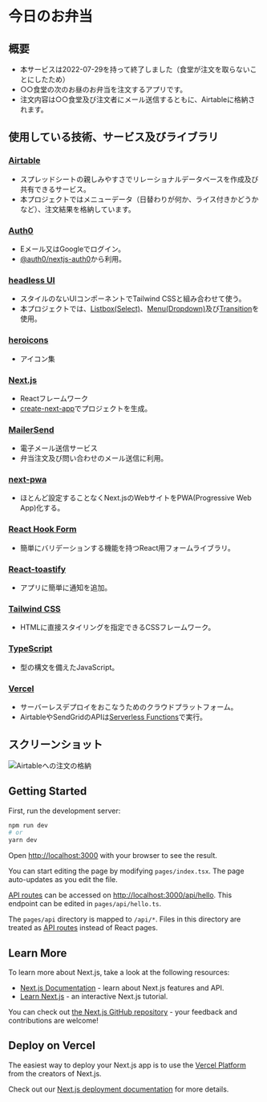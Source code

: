 # 今日のお弁当
## 概要
* 本サービスは2022-07-29を持って終了しました（食堂が注文を取らないことにしたため）
* ○○食堂の次のお昼のお弁当を注文するアプリです。
* 注文内容は○○食堂及び注文者にメール送信するともに、Airtableに格納されます。

## 使用している技術、サービス及びライブラリ
### [Airtable](https://airtable.com/)
* スプレッドシートの親しみやすさでリレーショナルデータベースを作成及び共有できるサービス。
* 本プロジェクトではメニューデータ（日替わりが何か、ライス付きかどうかなど）、注文結果を格納しています。
### [Auth0](https://auth0.com/)
* Eメール又はGoogleでログイン。
* [@auth0/nextjs-auth0](https://github.com/auth0/nextjs-auth0#readme)から利用。
### [headless UI](https://headlessui.dev/)
* スタイルのないUIコンポーネントでTailwind CSSと組み合わせて使う。
* 本プロジェクトでは、[Listbox(Select)](https://headlessui.dev/react/listbox)、[Menu(Dropdown)](https://headlessui.dev/react/menu)及び[Transition](https://headlessui.dev/react/transition)を使用。
### [heroicons](https://heroicons.com/)
* アイコン集
### [Next.js](https://nextjs.org/) 
* Reactフレームワーク
*  [create-next-app](https://github.com/vercel/next.js/tree/canary/packages/create-next-app)でプロジェクトを生成。
### [MailerSend](https://www.mailersend.com/)
* 電子メール送信サービス
* 弁当注文及び問い合わせのメール送信に利用。
### [next-pwa](https://openbase.com/js/next-pwa)
* ほとんど設定することなくNext.jsのWebサイトをPWA(Progressive Web App)化する。
### [React Hook Form](https://react-hook-form.com/)
* 簡単にバリデーションする機能を持つReact用フォームライブラリ。
### [React-toastify](https://fkhadra.github.io/react-toastify/introduction)
* アプリに簡単に通知を追加。
### [Tailwind CSS](https://tailwindcss.com/)
* HTMLに直接スタイリングを指定できるCSSフレームワーク。
### [TypeScript](https://www.typescriptlang.org/)
* 型の構文を備えたJavaScript。
### [Vercel](https://vercel.com)
* サーバーレスデプロイをおこなうためのクラウドプラットフォーム。
* AirtableやSendGridのAPIは[Serverless Functions](https://vercel.com/docs/concepts/functions/serverless-functions)で実行。

## スクリーンショット
![Airtableへの注文の格納](https://user-images.githubusercontent.com/47315420/179329363-60e3bc87-9f2d-4eea-a71c-92bc63eb4c1d.png "Airtableへの注文の格納")

## Getting Started

First, run the development server:

```bash
npm run dev
# or
yarn dev
```

Open [http://localhost:3000](http://localhost:3000) with your browser to see the result.

You can start editing the page by modifying `pages/index.tsx`. The page auto-updates as you edit the file.

[API routes](https://nextjs.org/docs/api-routes/introduction) can be accessed on [http://localhost:3000/api/hello](http://localhost:3000/api/hello). This endpoint can be edited in `pages/api/hello.ts`.

The `pages/api` directory is mapped to `/api/*`. Files in this directory are treated as [API routes](https://nextjs.org/docs/api-routes/introduction) instead of React pages.

## Learn More

To learn more about Next.js, take a look at the following resources:

- [Next.js Documentation](https://nextjs.org/docs) - learn about Next.js features and API.
- [Learn Next.js](https://nextjs.org/learn) - an interactive Next.js tutorial.

You can check out [the Next.js GitHub repository](https://github.com/vercel/next.js/) - your feedback and contributions are welcome!

## Deploy on Vercel

The easiest way to deploy your Next.js app is to use the [Vercel Platform](https://vercel.com/new?utm_medium=default-template&filter=next.js&utm_source=create-next-app&utm_campaign=create-next-app-readme) from the creators of Next.js.

Check out our [Next.js deployment documentation](https://nextjs.org/docs/deployment) for more details.
